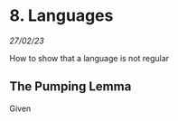 # 8. Languages
_27/02/23_

How to show that a language is not regular 


## The Pumping Lemma
Given 